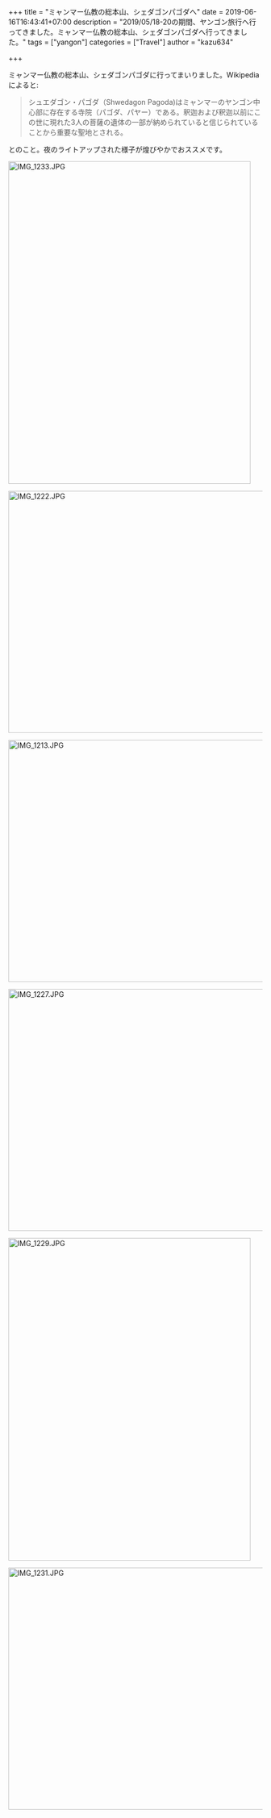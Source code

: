 +++
title = "ミャンマー仏教の総本山、シェダゴンパゴダへ"
date = 2019-06-16T16:43:41+07:00
description = "2019/05/18-20の期間、ヤンゴン旅行へ行ってきました。ミャンマー仏教の総本山、シェダゴンパゴダへ行ってきました。"
tags = ["yangon"]
categories = ["Travel"]
author = "kazu634"

+++

ミャンマー仏教の総本山、シェダゴンパゴダに行ってまいりました。Wikipediaによると:

> シュエダゴン・パゴダ（Shwedagon Pagoda)はミャンマーのヤンゴン中心部に存在する寺院（パゴダ、パヤー）である。釈迦および釈迦以前にこの世に現れた3人の菩薩の遺体の一部が納められていると信じられていることから重要な聖地とされる。

とのこと。夜のライトアップされた様子が煌びやかでおススメです。

<a data-flickr-embed="true"  href="https://www.flickr.com/photos/42332031@N02/47890549121/in/album-72157708525915875/" title="IMG_1233.JPG"><img src="https://live.staticflickr.com/65535/47890549121_5b7b4c90aa_z.jpg" width="480" height="640" alt="IMG_1233.JPG"></a><script async src="//embedr.flickr.com/assets/client-code.js" charset="utf-8"></script>

<a data-flickr-embed="true"  href="https://www.flickr.com/photos/42332031@N02/40924208703/in/album-72157708525915875/" title="IMG_1222.JPG"><img src="https://live.staticflickr.com/65535/40924208703_2afa35c59b_z.jpg" width="640" height="480" alt="IMG_1222.JPG"></a><script async src="//embedr.flickr.com/assets/client-code.js" charset="utf-8"></script>

<a data-flickr-embed="true"  href="https://www.flickr.com/photos/42332031@N02/47101231074/in/album-72157708525915875/" title="IMG_1213.JPG"><img src="https://live.staticflickr.com/65535/47101231074_fdd6282c42_z.jpg" width="640" height="480" alt="IMG_1213.JPG"></a><script async src="//embedr.flickr.com/assets/client-code.js" charset="utf-8"></script>

<a data-flickr-embed="true"  href="https://www.flickr.com/photos/42332031@N02/47838593902/in/album-72157708525915875/" title="IMG_1227.JPG"><img src="https://live.staticflickr.com/65535/47838593902_d3c01e0a03_z.jpg" width="640" height="480" alt="IMG_1227.JPG"></a><script async src="//embedr.flickr.com/assets/client-code.js" charset="utf-8"></script>

<a data-flickr-embed="true"  href="https://www.flickr.com/photos/42332031@N02/47838596142/in/album-72157708525915875/" title="IMG_1229.JPG"><img src="https://live.staticflickr.com/65535/47838596142_9727a3e9c5_z.jpg" width="480" height="640" alt="IMG_1229.JPG"></a><script async src="//embedr.flickr.com/assets/client-code.js" charset="utf-8"></script>

<a data-flickr-embed="true"  href="https://www.flickr.com/photos/42332031@N02/46974494335/in/album-72157708525915875/" title="IMG_1231.JPG"><img src="https://live.staticflickr.com/65535/46974494335_32795d189a_z.jpg" width="640" height="480" alt="IMG_1231.JPG"></a><script async src="//embedr.flickr.com/assets/client-code.js" charset="utf-8"></script>
